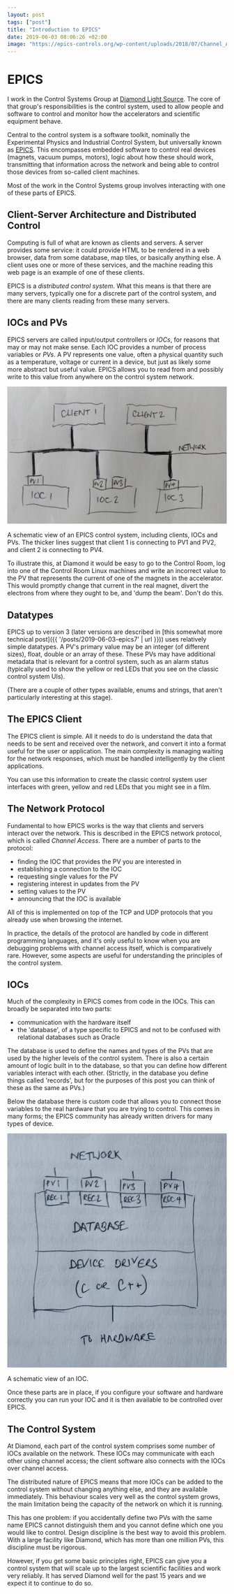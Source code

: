 ```yaml
---
layout: post
tags: ["post"]
title: "Introduction to EPICS"
date: 2019-06-03 08:06:26 +02:00
image: "https://epics-controls.org/wp-content/uploads/2018/07/Channel_Access_icon_58x58_v02.png"
---
```


# EPICS

I work in the Control Systems Group at
[Diamond Light Source](https://www.diamond.ac.uk). The core of that group's
responsibilities is the control system, used to allow people and software to
control and monitor how the accelerators and scientific equipment behave.

Central to the control system is a software toolkit, nominally the Experimental
Physics and Industrial Control System, but universally known as
[EPICS](https://epics-controls.org/). This encompasses embedded software to
control real devices (magnets, vacuum pumps, motors), logic about how these
should work, transmitting that information across the network and being
able to control those devices from so-called client machines.

Most of the work in the Control Systems group involves interacting with one of
these parts of EPICS.

## Client-Server Architecture and Distributed Control

Computing is full of what are known as clients and servers. A server provides
some service: it could provide HTML to be rendered in a web browser, data from
some database, map tiles, or basically anything else. A client uses one or more
of these services, and the machine reading this web page is an example of one of
these clients.

EPICS is a _distributed control system_. What this means is that there are many
servers, typically one for a discrete part of the control system, and there are
many clients reading from these many servers.

## IOCs and PVs

EPICS servers are called input/output controllers or *IOCs*, for reasons that may
or may not make sense. Each IOC provides a number of process variables or *PVs*. A PV
represents one value, often a physical quantity such as a temperature, voltage or
current in a device, but just as likely some more abstract but useful value.
EPICS allows you to read from and possibly write to this value from anywhere on
the control system network.

<img src="/static/blog/epics.jpg" alt="epics" class="blog-img"/>
<p class="blog-img-caption">
A schematic view of an EPICS control system, including clients, IOCs and PVs.
The thicker lines suggest that client 1 is connecting to PV1 and PV2, and client 2
is connecting to PV4.
</p>

To illustrate this, at Diamond it would be easy to go to the Control Room, log into
one of the Control Room Linux machines and write an incorrect value to the PV
that represents the current of one of the magnets in the accelerator. This would
promptly change that current in the real magnet, divert the electrons from where
they ought to be, and 'dump the beam'. Don't do this.


## Datatypes

EPICS up to version 3 (later versions are described in
[this somewhat more technical post]({{ '/posts/2019-06-03-epics7' | url }})) uses relatively simple
datatypes. A PV's primary value may be an integer (of different sizes), float,
double or an array of these. These PVs may have additional metadata
that is relevant for a control system, such as an alarm status (typically
used to show the yellow or red LEDs that you see on the classic control
system UIs).

(There are a couple of other types available, enums and strings, that aren't
particularly interesting at this stage).

## The EPICS Client

The EPICS client is simple. All it needs to do is understand the data that needs
to be sent and received over the network, and convert it into a format useful
for the user or application. The main complexity is managing waiting for the
network responses, which must be handled intelligently by the client applications.

You can use this information to create the classic control system user interfaces
with green, yellow and red LEDs that you might see in a film.

## The Network Protocol

Fundamental to how EPICS works is the way that clients and servers interact over
the network. This is described in the EPICS network protocol, which is called
*Channel Access*. There are a number of parts to the protocol:

* finding the IOC that provides the PV you are interested in
* establishing a connection to the IOC
* requesting single values for the PV
* registering interest in updates from the PV
* setting values to the PV
* announcing that the IOC is available

All of this is implemented on top of the TCP and UDP protocols that you already
use when browsing the internet.

In practice, the details of the protocol are handled by code in different
programming languages, and it's only useful to know when you are debugging
problems with channel access itself, which is comparatively rare.  However,
some aspects are useful for understanding the principles of the control
system.

## IOCs

Much of the complexity in EPICS comes from code in the IOCs. This can broadly
be separated into two parts:

* communication with the hardware itself
* the 'database', of a type specific to EPICS and not to be confused with
  relational databases such as Oracle

The database is used to define the names and types of the PVs
that are used by the higher levels of the control system. There is also a
certain amount of logic built in to the database, so that you can define how
different variables interact with each other. (Strictly, in the database
you define things called 'records', but for the purposes of this post you
can think of these as the same as PVs.)

Below the database there is custom code that allows you to connect those variables
to the real hardware that you are trying to control. This comes in many forms;
the EPICS community has already written drivers for many types of device.

<img src="/static/blog/ioc.jpg" alt="ioc" class="blog-img" />
<p class="blog-img-caption">A schematic view of an IOC.</p>

Once these parts are in place, if you configure your software and hardware
correctly you can run your IOC and it is then available to be controlled over
EPICS.

## The Control System

At Diamond, each part of the control system comprises some number of IOCs
available on the network. These IOCs may communicate with each other using
channel access; the client software also connects with the IOCs over channel
access.

The distributed nature of EPICS means that more IOCs can be added to the control
system without changing anything else, and they are available immediately.
This behaviour scales very well as the control system grows, the main limitation
being the capacity of the network on which it is running.

This has one problem: if you accidentally define two PVs with the same name
EPICS cannot distinguish them and you cannot define which one you would like
to control. Design discipline is the best way to avoid this problem. With
a large facility like Diamond, which has more than one million PVs, this
discipline must be rigorous.

However, if you get some basic principles right, EPICS can give you a
control system that will scale up to the largest scientific facilities
and work very reliably. It has served Diamond well for the past 15
years and we expect it to continue to do so.
